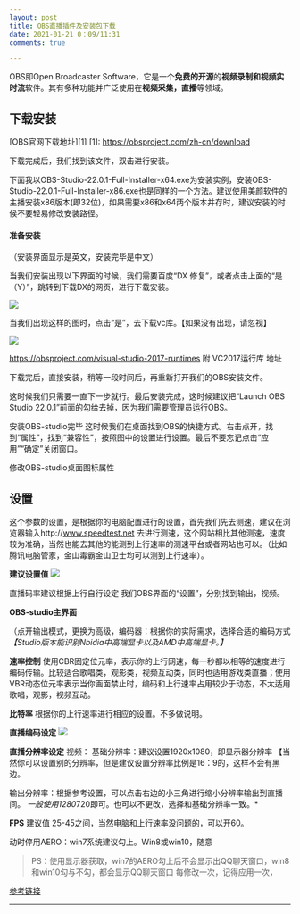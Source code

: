 ```yaml
---
layout: post
title: OBS直播插件及安装包下载
date: 2021-01-21 0：09/11:31
comments: true

---
```

OBS即Open Broadcaster Software，它是一个**免费的开源**的**视频录制和视频实时流**软件。其有多种功能并广泛使用在**视频采集，直播**等领域。

## 下载安装
[OBS官网下载地址][1]
  [1]: https://obsproject.com/zh-cn/download


下载完成后，我们找到该文件，双击进行安装。

下面我以OBS-Studio-22.0.1-Full-Installer-x64.exe为安装实例，安装OBS-Studio-22.0.1-Full-Installer-x86.exe也是同样的一个方法。建议使用美颜软件的主播安装x86版本(即32位)，如果需要x86和x64两个版本并存时，建议安装的时候不要轻易修改安装路径。


#### 准备安装

（安装界面显示是英文，安装完毕是中文）

当我们安装出现以下界面的时候，我们需要百度“DX 修复”，或者点击上面的“是（Y）”，跳转到下载DX的网页，进行下载安装。

![](https://upload-images.jianshu.io/upload_images/14081052-3d8553d22cc83f54.jpg?imageMogr2/auto-orient/strip|imageView2/2/w/461/format/webp)



当我们出现这样的图时，点击“是”，去下载vc库。【如果没有出现，请忽视】

![](https://upload-images.jianshu.io/upload_images/14081052-948f59a2e99206de.jpg?imageMogr2/auto-orient/strip|imageView2/2/w/475/format/webp)


https://obsproject.com/visual-studio-2017-runtimes
附 VC2017运行库 地址


下载完后，直接安装，稍等一段时间后，再重新打开我们的OBS安装文件。

这时候我们只需要一直下一步就行。最后安装完成，这时候建议把“Launch OBS Studio 22.0.1”前面的勾给去掉，因为我们需要管理员运行OBS。

安装OBS-studio完毕
这时候我们在桌面找到OBS的快捷方式。右击点开，找到“属性”，找到“兼容性”，按照图中的设置进行设置。最后不要忘记点击“应用”“确定”关闭窗口。

修改OBS-studio桌面图标属性
## 设置

这个参数的设置，是根据你的电脑配置进行的设置，首先我们先去测速，建议在浏览器输入http://www.speedtest.net
去进行测速，这个网站相比其他测速，速度较为准确，当然也能去其他的能测到上行速率的测速平台或者网站也可以。（比如腾讯电脑管家，金山毒霸金山卫士均可以测到上行速率）。


**建议设置值**
![](https://upload-images.jianshu.io/upload_images/14081052-1fa51ca52ac55d23.jpg?imageMogr2/auto-orient/strip|imageView2/2/w/693/format/webp)

直播码率建议根据上行自行设定
我们OBS界面的“设置”，分别找到输出，视频。

**OBS-studio主界面**

（点开输出模式，更换为高级，编码器：根据你的实际需求，选择合适的编码方式
*【Studio版本能识别Nbidia中高端显卡以及AMD中高端显卡。】*

**速率控制** 使用CBR固定位元率，表示你的上行网速，每一秒都以相等的速度进行编码传输。比较适合歌唱类，观影类，视频互动类，同时也适用游戏类直播；使用VBR动态位元率表示当你画面禁止时，编码和上行速率占用较少于动态，不太适用歌唱，观影，视频互动。

**比特率** 根据你的上行速率进行相应的设置。不多做说明。


**直播编码设定**
![](https://upload-images.jianshu.io/upload_images/14081052-774caad391d66728.jpg?imageMogr2/auto-orient/strip|imageView2/2/w/997/format/webp)


**直播分辨率设定**
视频： 基础分辨率：建议设置1920x1080，即显示器分辨率
【当然你可以设置别的分辨率，但是建议设置分辨率比例是16：9的，这样不会有黑边。

输出分辨率：根据参考设置，可以点击右边的小三角进行缩小分辨率输出到直播间。
*一般使用1280*720即可。也可以不更改，选择和基础分辨率一致。*

**FPS**
建议值 25-45之间，当然电脑和上行速率没问题的，可以开60。

动时停用AERO：win7系统建议勾上。Win8或win10，随意

> PS：使用显示器获取，win7的AERO勾上后不会显示出QQ聊天窗口，win8和win10勾与不勾，都会显示QQ聊天窗口
每修改一次，记得应用一次，

[参考链接](https://www.jianshu.com/p/2c9bed933cc7 "参考链接")




-----
